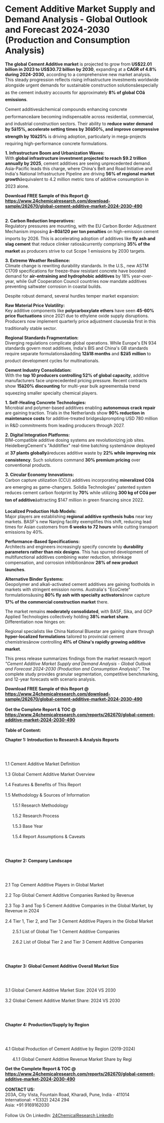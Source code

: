 <h1>Cement Additive Market Supply and Demand Analysis - Global Outlook and Forecast 2024-2030 (Production and Consumption Analysis)</h1><p><strong>The global Cement Additive market</strong> is projected to grow from <strong>US$22.01 billion in 2023 to US$30.72 billion by 2030</strong>, expanding at a <strong>CAGR of 4.8% during 2024-2030</strong>, according to a comprehensive new market analysis. This steady progression reflects rising infrastructure investments worldwide alongside urgent demands for sustainable construction solutionsâespecially as the cement industry accounts for approximately <strong>8% of global COâ emissions</strong>.</p><p>Cement additivesâchemical compounds enhancing concrete performanceâare becoming indispensable across residential, commercial, and industrial construction sectors. Their ability to <strong>reduce water demand by 5â15%, accelerate setting times by 30â50%, and improve compressive strength by 10â25%</strong> is driving adoption, particularly in mega-projects requiring high-performance concrete formulations.</p><p><strong>1. Infrastructure Boom and Urbanization Waves:</strong><br>
With <strong>global infrastructure investment projected to reach $9.2 trillion annually by 2025</strong>, cement additives are seeing unprecedented demand. Asia-Pacific leads this charge, where China's Belt and Road Initiative and India's National Infrastructure Pipeline are driving <strong>56% of regional market growth</strong>âequivalent to 4.2 million metric tons of additive consumption in 2023 alone.</p><div><b>Download FREE Sample of this Report @ 
            <a href="https://www.24chemicalresearch.com/download-sample/262670/global-cement-additive-market-2024-2030-490">
            https://www.24chemicalresearch.com/download-sample/262670/global-cement-additive-market-2024-2030-490</a></b></div><br><p><strong>2. Carbon Reduction Imperatives:</strong><br>
Regulatory pressures are mounting, with the EU Carbon Border Adjustment Mechanism imposing <strong>â¬80â120 per ton penalties</strong> on high-emission cement imports by 2026. This is accelerating adoption of additives like <strong>fly ash and slag cement</strong> that reduce clinker ratiosâcurrently comprising <strong>35% of the market</strong> as producers strive to cut Scope 1 emissions by 2030 targets.</p><p><strong>3. Extreme Weather Resilience:</strong><br>
Climate change is rewriting durability standards. In the U.S., new ASTM C1709 specifications for freeze-thaw resistant concrete have boosted demand for <strong>air-entraining and hydrophobic additives</strong> by 18% year-over-year, while Gulf Cooperation Council countries now mandate additives preventing saltwater corrosion in coastal builds.</p><p>Despite robust demand, several hurdles temper market expansion:</p><p><strong>Raw Material Price Volatility:</strong><br>
	Key additive components like <strong>polycarboxylate ethers</strong> have seen <strong>45-60% price fluctuations</strong> since 2021 due to ethylene oxide supply disruptions. Producers now implement quarterly price adjustment clausesâa first in this traditionally stable sector.</p><p><strong>Regional Standards Fragmentation:</strong><br>
	Diverging regulations complicate global operations. While Europe's EN 934 standards govern most additives, India's BIS and China's GB standards require separate formulationsâadding <strong>12â18 months</strong> and <strong>$2â5 million</strong> to product development cycles for multinationals.</p><p><strong>Cement Industry Consolidation:</strong><br>
	With the <strong>top 10 producers controlling 52% of global capacity</strong>, additive manufacturers face unprecedented pricing pressure. Recent contracts show <strong>15â20% discounting</strong> for multi-year bulk agreementsâa trend squeezing smaller specialty chemical players.</p><p><strong>1. Self-Healing Concrete Technologies:</strong><br>
Microbial and polymer-based additives enabling <strong>autonomous crack repair</strong> are gaining traction. Trials in the Netherlands show <strong>90% reduction in maintenance costs</strong> for additive-treated bridgesâprompting USD 780 million in R&amp;D commitments from leading producers through 2027.</p><p><strong>2. Digital Integration Platforms:</strong><br>
BIM-compatible additive dosing systems are revolutionizing job sites. HeidelbergCement's "Additiflex" real-time batching systemânow deployed at <strong>37 plants globally</strong>âreduces additive waste by <strong>22% while improving mix consistency</strong>. Such solutions command <strong>30% premium pricing</strong> over conventional products.</p><p><strong>3. Circular Economy Innovations:</strong><br>
Carbon capture utilization (CCU) additives incorporating <strong>mineralized COâ</strong> are emerging as game-changers. Solidia Technologies' patented system reduces cement carbon footprint by <strong>70%</strong> while utilizing <strong>300 kg of COâ per ton of additive</strong>âattracting $147 million in green financing since 2022.</p><p><strong>Localized Production Hub Models:</strong><br>
	Major players are establishing <strong>regional additive synthesis hubs</strong> near key markets. BASF's new Nanjing facility exemplifies this shift, reducing lead times for Asian customers from <strong>6 weeks to 72 hours</strong> while cutting transport emissions by 40%.</p><p><strong>Performance-Based Specifications:</strong><br>
	Architects and engineers increasingly specify concrete by <strong>durability parameters rather than mix designs</strong>. This has spurred development of multifunctional additives combining water reduction, shrinkage compensation, and corrosion inhibitionânow <strong>28% of new product launches</strong>.</p><p><strong>Alternative Binder Systems:</strong><br>
	Geopolymer and alkali-activated cement additives are gaining footholds in markets with stringent emission norms. Australia's "EcoCrete" formulationsâusing <strong>80% fly ash with specialty activators</strong>ânow capture <strong>17% of the commercial construction market</strong> there.</p><p>The market remains <strong>moderately consolidated</strong>, with BASF, Sika, and GCP Applied Technologies collectively holding <strong>38% market share</strong>. Differentiation now hinges on:</p><p>Regional specialists like China National Bluestar are gaining share through <strong>hyper-localized formulations</strong> tailored to provincial cement chemistriesânow controlling <strong>41% of China's rapidly growing additive market</strong>.</p><p>This press release summarizes findings from the market research report <em>"Cement Additive Market Supply and Demand Analysis - Global Outlook and Forecast 2024-2030 (Production and Consumption Analysis)"</em>. The complete study provides granular segmentation, competitive benchmarking, and 12-year forecasts with scenario analysis.</p><div><b>Download FREE Sample of this Report @ 
            <a href="https://www.24chemicalresearch.com/download-sample/262670/global-cement-additive-market-2024-2030-490">
            https://www.24chemicalresearch.com/download-sample/262670/global-cement-additive-market-2024-2030-490</a></b></div><br><div><b>Get the Complete Report & TOC @ 
            <a href="https://www.24chemicalresearch.com/reports/262670/global-cement-additive-market-2024-2030-490">
            https://www.24chemicalresearch.com/reports/262670/global-cement-additive-market-2024-2030-490</a></b></div><br>
            <b>Table of Content:</b><p><p><strong>Chapter 1: Introduction to Research &amp; Analysis Reports</strong></p><br />
<br />
<p>1.1 Cement Additive Market Definition<br /><br />
1.3 Global Cement Additive Market Overview<br /><br />
1.4 Features &amp; Benefits of This Report<br /><br />
1.5 Methodology &amp; Sources of Information<br /><br />
&nbsp;&nbsp;&nbsp;&nbsp;&nbsp; 1.5.1 Research Methodology<br /><br />
&nbsp;&nbsp;&nbsp;&nbsp;&nbsp; 1.5.2 Research Process<br /><br />
&nbsp;&nbsp;&nbsp;&nbsp;&nbsp; 1.5.3 Base Year<br /><br />
&nbsp;&nbsp;&nbsp;&nbsp;&nbsp; 1.5.4 Report Assumptions &amp; Caveats</p><br />
<br />
<p><strong>Chapter 2: Company Landscape</strong></p><br />
<br />
<p>2.1 Top Cement Additive Players in Global Market<br /><br />
2.2 Top Global Cement Additive Companies Ranked by Revenue<br /><br />
2.3 Top 3 and Top 5 Cement Additive Companies in the Global Market, by Revenue in 2024<br /><br />
2.4 Tier 1, Tier 2, and Tier 3 Cement Additive Players in the Global Market<br /><br />
&nbsp;&nbsp;&nbsp;&nbsp;&nbsp; 2.5.1 List of Global Tier 1 Cement Additive Companies<br /><br />
&nbsp;&nbsp;&nbsp;&nbsp;&nbsp; 2.6.2 List of Global Tier 2 and Tier 3 Cement Additive Companies</p><br />
<br />
<p><strong>Chapter 3: Global Cement Additive Overall Market Size</strong></p><br />
<br />
<p>3.1 Global Cement Additive Market Size: 2024 VS 2030<br /><br />
3.2 Global Cement Additive Market Share: 2024 VS 2030</p><br />
<br />
<p><strong>Chapter 4: Production/Supply by Region</strong></p><br />
<br />
<p>4.1 Global Production of Cement Additive by Region (2019-2024)<br /><br />
&nbsp;&nbsp;&nbsp;&nbsp;&nbsp; 4.1.1 Global Cement Additive Revenue Market Share by Regi</p><div><b>Get the Complete Report & TOC @ 
            <a href="https://www.24chemicalresearch.com/reports/262670/global-cement-additive-market-2024-2030-490">
            https://www.24chemicalresearch.com/reports/262670/global-cement-additive-market-2024-2030-490</a></b></div><br><b>CONTACT US:</b><br>
            203A, City Vista, Fountain Road, Kharadi, Pune, India - 411014<br>
            International: +1(332) 2424 294<br>
            Asia: +91 9169162030 <br><br>
            Follow Us On LinkedIn: <a href="https://www.linkedin.com/company/24chemicalresearch/">24ChemicalResearch LinkedIn</a>